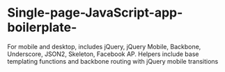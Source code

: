 Single-page-JavaScript-app-boilerplate-
=======================================

For mobile and desktop, includes jQuery, jQuery Mobile, Backbone, Underscore, JSON2, Skeleton, Facebook AP. Helpers include base templating functions and backbone routing with jQuery mobile transitions   